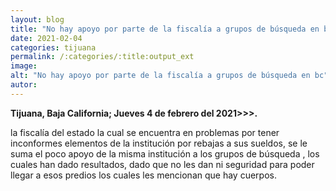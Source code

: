 ```yaml
---
layout: blog
title: "No hay apoyo por parte de la fiscalía a grupos de búsqueda en bc"
date: 2021-02-04
categories: tijuana
permalink: /:categories/:title:output_ext
image:
alt: "No hay apoyo por parte de la fiscalía a grupos de búsqueda en bc"
autor:
---
```


**Tijuana, Baja California; Jueves 4 de febrero del 2021>>>.** 

la fiscalía del estado la cual se encuentra en problemas por tener inconformes elementos de la institución por rebajas a sus sueldos, se le suma el poco apoyo de la misma institución a los grupos de búsqueda , los cuales han dado resultados, dado que no les dan ni seguridad para poder llegar a esos predios los cuales les mencionan que hay cuerpos.
